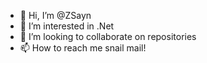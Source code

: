 - 👋 Hi, I’m @ZSayn
- 👀 I’m interested in .Net
- 💞️ I’m looking to collaborate on repositories
- 📫 How to reach me snail mail!

<!---
ZSayn is a ✨ special ✨ repository because its `README.md` (this file) appears on your GitHub profile.
You can click the Preview link to take a look at your changes.
--->
